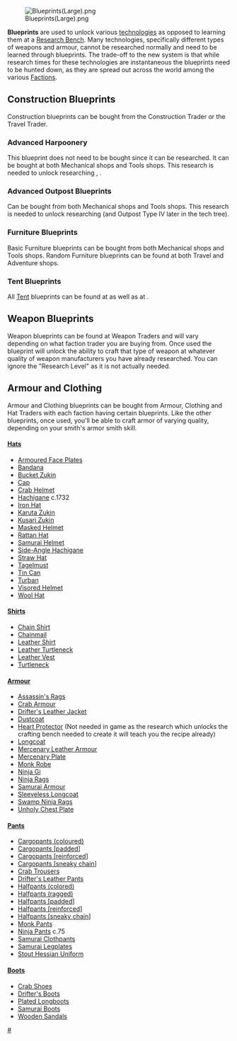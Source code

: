 <figure>
<img src="Blueprints(Large).png" title="Blueprints(Large).png" />
<figcaption>Blueprints(Large).png</figcaption>
</figure>

**Blueprints** are used to unlock various
[technologies](Technology.md "wikilink") as opposed to learning them at a
[Research Bench](Research_Bench.md "wikilink"). Many technologies,
specifically different types of weapons and armour, cannot be researched
normally and need to be learned through blueprints. The trade-off to the
new system is that while research times for these technologies are
instantaneous the blueprints need to be hunted down, as they are spread
out across the world among the various [Factions](Factions.md "wikilink").

## Construction Blueprints

Construction blueprints can be bought from the Construction Trader or
the Travel Trader.

### Advanced Harpoonery

This blueprint does not need to be bought since it can be researched. It
can be bought at both Mechanical shops and Tools shops. This research is
needed to unlock researching [](Double-Barrel_Harpoon_Turret_(Tech).md),
[](Revolving-Barrel_Harpoon_Turret_(Tech).md).

### Advanced Outpost Blueprints

Can be bought from both Mechanical shops and Tools shops. This research
is needed to unlock researching [](Outpost_Type_(Tech).md) (and Outpost Type IV later in the
tech tree).

### Furniture Blueprints

Basic Furniture blueprints can be bought from both Mechanical shops and
Tools shops. Random Furniture blueprints can be found at both Travel and
Adventure shops.

### Tent Blueprints

All [Tent](Tents.md "wikilink") blueprints can be found at [](Travel_Supplies_Shops.md) as well as at [](The_Great_Library.md).

## Weapon Blueprints

Weapon blueprints can be found at Weapon Traders and will vary depending
on what faction trader you are buying from. Once used the blueprint will
unlock the ability to craft that type of weapon at whatever quality of
weapon manufacturers you have already researched. You can ignore the
"Research Level" as it is not actually needed.

## Armour and Clothing

Armour and Clothing blueprints can be bought from Armour, Clothing and
Hat Traders with each faction having certain blueprints. Like the other
blueprints, once used, you'll be able to craft armor of varying quality,
depending on your smith's armor smith skill.

#### [Hats](Headgear.md "wikilink")

- [Armoured Face Plates](Armoured_Face_Plates.md "wikilink")
- [Bandana](Bandana.md "wikilink")
- [Bucket Zukin](Bucket_Zukin.md "wikilink")
- [Cap](Cap.md "wikilink")
- [Crab Helmet](Crab_Helmet.md "wikilink")
- [Hachigane](Hachigane.md "wikilink") c.1732
- [Iron Hat](Iron_Hat.md "wikilink")
- [Karuta Zukin](Karuta_Zukin.md "wikilink")
- [Kusari Zukin](Kusari_Zukin.md "wikilink")
- [Masked Helmet](Masked_Helmet.md "wikilink")
- [Rattan Hat](Rattan_Hat.md "wikilink")
- [Samurai Helmet](Samurai_Helmet.md "wikilink")
- [Side-Angle Hachigane](Side-Angle_Hachigane.md "wikilink")
- [Straw Hat](Straw_Hat.md "wikilink")
- [Tagelmust](Tagelmust.md "wikilink")
- [Tin Can](Tin_Can.md "wikilink")
- [Turban](Turban.md "wikilink")
- [Visored Helmet](Visored_Helmet.md "wikilink")
- [Wool Hat](Wool_Hat.md "wikilink")

#### [Shirts](Shirts.md "wikilink")

- [Chain Shirt](Chain_Shirt.md "wikilink")
- [Chainmail](Chainmail.md "wikilink")
- [Leather Shirt](Leather_Shirt.md "wikilink")
- [Leather Turtleneck](Leather_Turtleneck.md "wikilink")
- [Leather Vest](Leather_Vest.md "wikilink")
- [Turtleneck](Turtleneck.md "wikilink")

#### [Armour](Body_Armour.md "wikilink")

- [Assassin's Rags](Assassin's_Rags.md "wikilink")
- [Crab Armour](Crab_Armour.md "wikilink")
- [Drifter's Leather Jacket](Drifter's_Leather_Jacket.md "wikilink")
- [Dustcoat](Dustcoat.md "wikilink")
- [Heart Protector](Heart_Protector.md "wikilink") (Not needed in game as
  the research which unlocks the crafting bench needed to create it will
  teach you the recipe already)
- [Longcoat](Longcoat.md "wikilink")
- [Mercenary Leather Armour](Mercenary_Leather_Armour.md "wikilink")
- [Mercenary Plate](Mercenary_Plate.md "wikilink")
- [Monk Robe](Monk_Robe.md "wikilink")
- [Ninja Gi](Ninja_Gi.md "wikilink")
- [Ninja Rags](Ninja_Rags.md "wikilink")
- [Samurai Armour](Samurai_Armour.md "wikilink")
- [Sleeveless Longcoat](Sleeveless_Longcoat.md "wikilink")
- [Swamp Ninja Rags](Swamp_Ninja_Rags.md "wikilink")
- [Unholy Chest Plate](Unholy_Chest_Plate.md "wikilink")

#### [Pants](Legwear.md "wikilink")

- [Cargopants (coloured)](Cargopants_(colored).md "wikilink")
- [Cargopants \[padded](Cargopants_Padded.md "wikilink")\]
- [Cargopants \[reinforced](Cargopants_Reinforced.md "wikilink")\]
- [Cargopants \[sneaky chain](Cargopants_Sneaky_Chain.md "wikilink")\]
- [Crab Trousers](Crab_Trousers.md "wikilink")
- [Drifter's Leather Pants](Drifter's_Leather_Pants.md "wikilink")
- [Halfpants (colored)](Halfpants_(colored).md "wikilink")
- [Halfpants (ragged)](Halfpants_(ragged).md "wikilink")
- [Halfpants \[padded](Halfpants_Padded.md "wikilink")\]
- [Halfpants \[reinforced](Halfpants_Reinforced.md "wikilink")\]
- [Halfpants \[sneaky chain](Halfpants_Sneaky_Chain.md "wikilink")\]
- [Monk Pants](Monk_Pants.md "wikilink")
- [Ninja Pants](Ninja_Pants.md "wikilink") c.75
- [Samurai Clothpants](Samurai_Clothpants.md "wikilink")
- [Samurai Legplates](Samurai_Legplates.md "wikilink")
- [Stout Hessian Uniform](Stout_Hessian_Uniform.md "wikilink")

#### [Boots](Footwear.md "wikilink")

- [Crab Shoes](Crab_Shoes.md "wikilink")
- [Drifter's Boots](Drifter's_Boots.md "wikilink")
- [Plated Longboots](Plated_Longboots.md "wikilink")
- [Samurai Boots](Samurai_Boots.md "wikilink")
- [Wooden Sandals](Wooden_Sandals.md "wikilink")

[\#](Category:Items "wikilink")